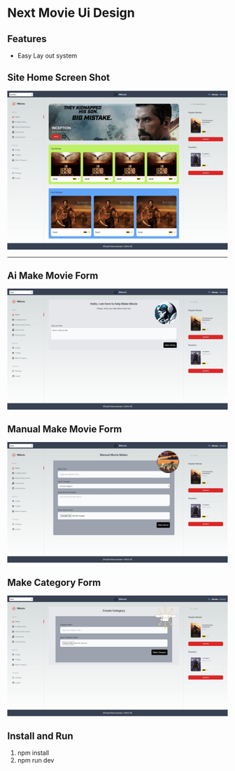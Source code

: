 # Next Movie Ui Design


## Features
- Easy Lay out system



## Site Home Screen Shot

![This is a alt text.](/public/screen-short-1.jpg)

---

## Ai Make Movie Form

![This is a alt text.](/public/screen-short-2.jpg)

## Manual Make Movie Form

![This is a alt text.](/public/screen-short-3.jpg)

## Make Category Form

![This is a alt text.](/public/screen-short-4.jpg)

## Install and Run

1. npm install
2. npm run dev
